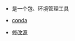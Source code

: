 - 是一个包、环境管理工具
- [conda](https://www.jianshu.com/p/f09c1ccdee31)

- [修改源](https://blog.csdn.net/adreammaker/article/details/123396951?ops_request_misc=%257B%2522request%255Fid%2522%253A%2522166614708116800192231747%2522%252C%2522scm%2522%253A%252220140713.130102334..%2522%257D&request_id=166614708116800192231747&biz_id=0&utm_medium=distribute.pc_search_result.none-task-blog-2~all~baidu_landing_v2~default-1-123396951-null-null.142^v59^pc_new_rank,201^v3^control_1&utm_term=conda%20%E6%9B%B4%E6%8D%A2%E6%BA%90&spm=1018.2226.3001.4187)